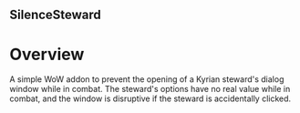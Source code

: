 SilenceSteward
---

Overview
===

A simple WoW addon to prevent the opening of a Kyrian steward's dialog window while in combat. The steward's options have no real value while in combat, and the window is disruptive if the steward is accidentally clicked.